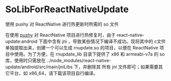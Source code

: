 # SoLibForReactNativeUpdate
使用 pushy 对 ReactNative 进行热更新时所需的 so 文件

在使用 [pushy](http://update.reactnative.cn/ "pushy") 对 ReactNative 项目进行热修复时，由于 react-native-update:android 下面中含有 jni ，导致某些情况下编译不成功。现将其中的 c文件 单独提取出来，创建一个可以生成 rnupdate.so 的项目，以便在 ReactNative 项目中使用。为了方便，在 rnupdate_lib 目录下提供了 x86 和 armeabi-v7a 的 so 库，使用时只需放在 ../node_modules/react-native-update/android/src/main/jniLibs 下，并删除其 所有 jni 文件即可；如果需要其它平台，如 x86_64，请下载该项目自行编译。

